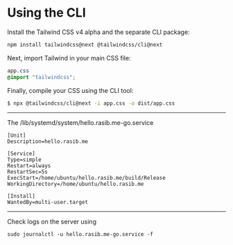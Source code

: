 # Using the CLI

Install the Tailwind CSS v4 alpha and the separate CLI package:

```bash
npm install tailwindcss@next @tailwindcss/cli@next
```

Next, import Tailwind in your main CSS file:

```css
app.css
@import "tailwindcss";
```

Finally, compile your CSS using the CLI tool:

```bash
$ npx @tailwindcss/cli@next -i app.css -o dist/app.css
```

---

The /lib/systemd/system/hello.rasib.me-go.service

```
[Unit]
Description=hello.rasib.me

[Service]
Type=simple
Restart=always
RestartSec=5s
ExecStart=/home/ubuntu/hello.rasib.me/build/Release
WorkingDirectory=/home/ubuntu/hello.rasib.me

[Install]
WantedBy=multi-user.target
```

---

Check logs on the server using

```
sudo journalctl -u hello.rasib.me-go.service -f
```
